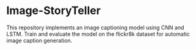 # Image-StoryTeller
This repository implements an image captioning model using CNN and LSTM. Train and evaluate the model on the flickr8k dataset for automatic image caption generation.
